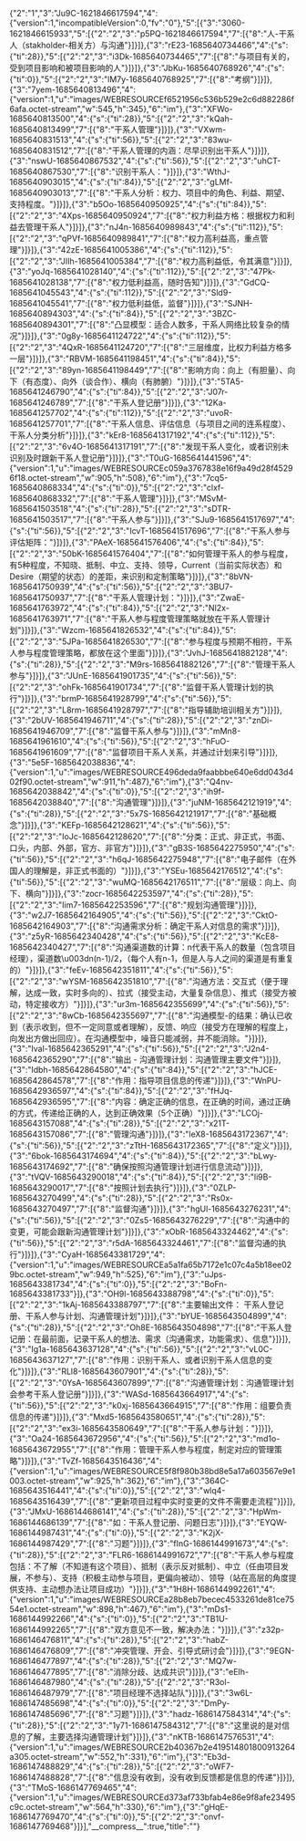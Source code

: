 {"2":"1","3":"Ju9C-1621846617594","4":{"version":1,"incompatibleVersion":0,"fv":"0"},"5":[{"3":"3060-1621846615933","5":[{"2":"2","3":"p5PQ-1621846617594","7":[{"8":"人-干系人（stakholder-相关方）与沟通"}]}]},{"3":"rE23-1685640734466","4":{"s":{"ti":28}},"5":[{"2":"2","3":"i3Dk-1685640734465","7":[{"8":"与项目有关的，受到项目影响和被项目影响的人"}]}]},{"3":"JbKu-1685640768926","4":{"s":{"ti":0}},"5":[{"2":"2","3":"lM7y-1685640768925","7":[{"8":"考纲"}]}]},{"3":"7yem-1685640813496","4":{"version":1,"u":"images/WEBRESOURCEf6521956c536b529e2c6d882286f6afa.octet-stream","w":545,"h":345},"6":"im"},{"3":"XFWo-1685640813500","4":{"s":{"ti":28}},"5":[{"2":"2","3":"kQah-1685640813499","7":[{"8":"干系人管理"}]}]},{"3":"VXwm-1685640831513","4":{"s":{"ti":56}},"5":[{"2":"2","3":"83wu-1685640831512","7":[{"8":"干系人管理的内涵：尽早识别出干系人"}]}]},{"3":"nswU-1685640867532","4":{"s":{"ti":56}},"5":[{"2":"2","3":"uhCT-1685640867530","7":[{"8":"识别干系人："}]}]},{"3":"WthJ-1685640903015","4":{"s":{"ti":84}},"5":[{"2":"2","3":"gLMf-1685640903013","7":[{"8":"干系人分析：权力、项目中的角色、利益、期望、支持程度。"}]}]},{"3":"b5Oo-1685640950925","4":{"s":{"ti":84}},"5":[{"2":"2","3":"4Xps-1685640950924","7":[{"8":"权力利益方格：根据权力和利益去管理干系人"}]}]},{"3":"nJ4n-1685640989843","4":{"s":{"ti":112}},"5":[{"2":"2","3":"qPVf-1685640989841","7":[{"8":"权力高利益高，重点管理"}]}]},{"3":"42zE-1685641005386","4":{"s":{"ti":112}},"5":[{"2":"2","3":"JIIh-1685641005384","7":[{"8":"权力高利益低，令其满意"}]}]},{"3":"yoJq-1685641028140","4":{"s":{"ti":112}},"5":[{"2":"2","3":"47Pk-1685641028138","7":[{"8":"权力低利益高，随时告知"}]}]},{"3":"GdCQ-1685641045543","4":{"s":{"ti":112}},"5":[{"2":"2","3":"Sld9-1685641045541","7":[{"8":"权力低利益低，监督"}]}]},{"3":"SJNH-1685640894303","4":{"s":{"ti":84}},"5":[{"2":"2","3":"3BZC-1685640894301","7":[{"8":"凸显模型：适合人数多，干系人网络比较复杂的情况"}]}]},{"3":"0g8y-1685641124722","4":{"s":{"ti":112}},"5":[{"2":"2","3":"4QxR-1685641124720","7":[{"8":"三层维度，比权力利益方格多一层"}]}]},{"3":"RBVM-1685641198451","4":{"s":{"ti":84}},"5":[{"2":"2","3":"89yn-1685641198449","7":[{"8":"影响方向：向上（有胆量）、向下（有态度）、向外（谈合作）、横向（有肺腑）"}]}]},{"3":"5TA5-1685641246790","4":{"s":{"ti":84}},"5":[{"2":"2","3":"J07r-1685641246789","7":[{"8":"干系人登记册"}]}]},{"3":"12Ka-1685641257702","4":{"s":{"ti":112}},"5":[{"2":"2","3":"uvoR-1685641257701","7":[{"8":"干系人信息、评估信息（与项目之间的连系程度）、干系人分类分析"}]}]},{"3":"kEr8-1685641317192","4":{"s":{"ti":112}},"5":[{"2":"2","3":"6v4O-1685641317191","7":[{"8":"发现干系人变化，或者识别未识别及时跟新干系人登记册"}]}]},{"3":"T0uG-1685641441596","4":{"version":1,"u":"images/WEBRESOURCEc059a3767838e16f9a49d28f45296f18.octet-stream","w":905,"h":508},"6":"im"},{"3":"7cq5-1685640868334","4":{"s":{"ti":0}},"5":[{"2":"2","3":"clxf-1685640868332","7":[{"8":"干系人管理"}]}]},{"3":"MSvM-1685641503518","4":{"s":{"ti":28}},"5":[{"2":"2","3":"sDTR-1685641503517","7":[{"8":"干系人参与"}]}]},{"3":"SJu9-1685641517697","4":{"s":{"ti":56}},"5":[{"2":"2","3":"IcvT-1685641517696","7":[{"8":"干系人参与评估矩阵："}]}]},{"3":"PAeX-1685641576406","4":{"s":{"ti":84}},"5":[{"2":"2","3":"50bK-1685641576404","7":[{"8":"如何管理干系人的参与程度，有5种程度，不知晓、抵制、中立、支持、领导，Current（当前实际状态）和Desire（期望的状态）的差距，来识别和定制策略"}]}]},{"3":"8bVN-1685641750939","4":{"s":{"ti":56}},"5":[{"2":"2","3":"3BU7-1685641750937","7":[{"8":"干系人管理计划："}]}]},{"3":"ZwaE-1685641763972","4":{"s":{"ti":84}},"5":[{"2":"2","3":"NI2x-1685641763971","7":[{"8":"干系人参与程度管理策略就放在干系人管理计划"}]}]},{"3":"Wzcm-1685641826532","4":{"s":{"ti":84}},"5":[{"2":"2","3":"5JPa-1685641826530","7":[{"8":"参与程度与预期不相符，干系人参与程度管理策略，都放在这个里面"}]}]},{"3":"JvhJ-1685641882128","4":{"s":{"ti":28}},"5":[{"2":"2","3":"M9rs-1685641882126","7":[{"8":"管理干系人参与"}]}]},{"3":"JUnE-1685641901735","4":{"s":{"ti":56}},"5":[{"2":"2","3":"ohFk-1685641901734","7":[{"8":"监督干系人管理计划的执行"}]}]},{"3":"brmP-1685641928799","4":{"s":{"ti":56}},"5":[{"2":"2","3":"L8rm-1685641928797","7":[{"8":"指导辅助培训相关方"}]}]},{"3":"2bUV-1685641946711","4":{"s":{"ti":28}},"5":[{"2":"2","3":"znDi-1685641946709","7":[{"8":"监督干系人参与"}]}]},{"3":"mMn8-1685641961610","4":{"s":{"ti":56}},"5":[{"2":"2","3":"hFuO-1685641961609","7":[{"8":"监督项目干系人关系，并通过计划来引导"}]}]},{"3":"5e5F-1685642038836","4":{"version":1,"u":"images/WEBRESOURCE496deda9faabbbe640e6dd043d402f90.octet-stream","w":911,"h":487},"6":"im"},{"3":"Q4nv-1685642038842","4":{"s":{"ti":0}},"5":[{"2":"2","3":"ih9f-1685642038840","7":[{"8":"沟通管理"}]}]},{"3":"juNM-1685642121919","4":{"s":{"ti":28}},"5":[{"2":"2","3":"5x7S-1685642121917","7":[{"8":"基础概念"}]}]},{"3":"KEFp-1685642128621","4":{"s":{"ti":56}},"5":[{"2":"2","3":"IoJc-1685642128620","7":[{"8":"分类：正式、非正式，书面、口头，内部、外部，官方、非官方"}]}]},{"3":"gB3S-1685642275950","4":{"s":{"ti":56}},"5":[{"2":"2","3":"h6qJ-1685642275948","7":[{"8":"电子邮件（在外国人的理解是，非正式书面的）"}]}]},{"3":"YSEu-1685642176512","4":{"s":{"ti":56}},"5":[{"2":"2","3":"wuMQ-1685642176511","7":[{"8":"层级：向上、向下、横向"}]}]},{"3":"zocr-1685642253597","4":{"s":{"ti":28}},"5":[{"2":"2","3":"Iim7-1685642253596","7":[{"8":"规划沟通管理"}]}]},{"3":"w2J7-1685642164905","4":{"s":{"ti":56}},"5":[{"2":"2","3":"CktO-1685642164903","7":[{"8":"沟通需求分析：确定干系人对信息的需求"}]}]},{"3":"z5yR-1685642340428","4":{"s":{"ti":56}},"5":[{"2":"2","3":"KcE8-1685642340427","7":[{"8":"沟通渠道数的计算：n代表干系人的数量（包含项目经理），渠道数\u003dn(n-1)/2，（每个人有n-1，但是人与人之间的渠道是有重复的）"}]}]},{"3":"feEv-1685642351811","4":{"s":{"ti":56}},"5":[{"2":"2","3":"wYSM-1685642351810","7":[{"8":"沟通方法：交互式（便于理解，达成一致，实时多向的）、拉式（接受主动，大量复杂信息）、推式（接受方被动，特定接收方）"}]}]},{"3":"ur3m-1685642355699","4":{"s":{"ti":56}},"5":[{"2":"2","3":"8wCb-1685642355697","7":[{"8":"沟通模型-的结果：确认已收到（表示收到，但不一定同意或者理解），反馈、响应（接受方在理解的程度上，向发出方做出回应）。在沟通模型中，噪音只能减弱，并不能消除。"}]}]},{"3":"Ival-1685642365291","4":{"s":{"ti":56}},"5":[{"2":"2","3":"J2n4-1685642365290","7":[{"8":"输出 - 沟通管理计划：沟通管理主要文件"}]}]},{"3":"Idbh-1685642864580","4":{"s":{"ti":84}},"5":[{"2":"2","3":"hJCE-1685642864578","7":[{"8":"作用：指导项目信息的传递"}]}]},{"3":"WnPU-1685642936597","4":{"s":{"ti":84}},"5":[{"2":"2","3":"fHJq-1685642936595","7":[{"8":"内容：确定正确的信息，在正确的时间，通过正确的方式，传递给正确的人，达到正确效果（5个正确）"}]}]},{"3":"LCOj-1685643157088","4":{"s":{"ti":28}},"5":[{"2":"2","3":"x21T-1685643157086","7":[{"8":"管理沟通"}]}]},{"3":"leX8-1685643172367","4":{"s":{"ti":56}},"5":[{"2":"2","3":"zTtH-1685643172365","7":[{"8":"定义"}]}]},{"3":"6bok-1685643174694","4":{"s":{"ti":84}},"5":[{"2":"2","3":"bLwy-1685643174692","7":[{"8":"确保按照沟通管理计划进行信息流动"}]}]},{"3":"tVQV-1685643290018","4":{"s":{"ti":84}},"5":[{"2":"2","3":"li9B-1685643290017","7":[{"8":"按照计划去执行"}]}]},{"3":"0ZLP-1685643270499","4":{"s":{"ti":28}},"5":[{"2":"2","3":"Rs0x-1685643270497","7":[{"8":"监督沟通"}]}]},{"3":"hgUl-1685643276231","4":{"s":{"ti":56}},"5":[{"2":"2","3":"0Zs5-1685643276229","7":[{"8":"沟通中的变更，可能会跟新沟通管理计划"}]}]},{"3":"xObR-1685643324462","4":{"s":{"ti":56}},"5":[{"2":"2","3":"r5dA-1685643324461","7":[{"8":"监督沟通的执行"}]}]},{"3":"CyaH-1685643381729","4":{"version":1,"u":"images/WEBRESOURCEa5a1fa65b7172e1c07c4a5b18ee029bc.octet-stream","w":949,"h":525},"6":"im"},{"3":"uJps-1685643381734","4":{"s":{"ti":0}},"5":[{"2":"2","3":"BoFn-1685643381733"}]},{"3":"OH9l-1685643388798","4":{"s":{"ti":0}},"5":[{"2":"2","3":"1kAj-1685643388797","7":[{"8":"主要输出文件： 干系人登记册、干系人参与计划、沟通管理计划"}]}]},{"3":"bYUE-1685643504899","4":{"s":{"ti":28}},"5":[{"2":"2","3":"Oh8E-1685643504898","7":[{"8":"干系人登记册：在最前面，记录干系人的想法、需求（沟通需求，功能需求）、信息"}]}]},{"3":"Ig1a-1685643637128","4":{"s":{"ti":56}},"5":[{"2":"2","3":"vL0C-1685643637127","7":[{"8":"作用：识别干系人、或者识别干系人信息的变化"}]}]},{"3":"RLl8-1685643607901","4":{"s":{"ti":28}},"5":[{"2":"2","3":"0YsA-1685643607899","7":[{"8":"沟通管理计划：沟通管理计划会参考干系人登记册"}]}]},{"3":"WASd-1685643664917","4":{"s":{"ti":56}},"5":[{"2":"2","3":"k0xj-1685643664915","7":[{"8":"作用：组要负责信息的传递"}]}]},{"3":"Mxd5-1685643580651","4":{"s":{"ti":28}},"5":[{"2":"2","3":"ex3i-1685643580649","7":[{"8":"干系人参与计划："}]}]},{"3":"Oa24-1685643672956","4":{"s":{"ti":56}},"5":[{"2":"2","3":"md1o-1685643672955","7":[{"8":"作用：管理干系人参与程度，制定对应的管理策略"}]}]},{"3":"TvZf-1685643516436","4":{"version":1,"u":"images/WEBRESOURCE5f8f980b38bd8e5a17a603567e9e1003.octet-stream","w":925,"h":362},"6":"im"},{"3":"364C-1685643516441","4":{"s":{"ti":0}},"5":[{"2":"2","3":"wlq4-1685643516439","7":[{"8":"更新项目过程中实时变更的文件不需要走流程"}]}]},{"3":"JMxU-1686144686141","4":{"s":{"ti":28}},"5":[{"2":"2","3":"HpWm-1686144686139","7":[{"8":"如：干系人登记册、问题日志"}]}]},{"3":"EYQW-1686144987431","4":{"s":{"ti":0}},"5":[{"2":"2","3":"K2jX-1686144987429","7":[{"8":"习题"}]}]},{"3":"fInG-1686144991673","4":{"s":{"ti":28}},"5":[{"2":"2","3":"FLR6-1686144991672","7":[{"8":"干系人参与程度包括：不了解（不知道有这个项目）、抵制（表示反对抵制）、中立（任由项目发展，不参与）、支持（积极主动参与项目，更偏向被动）、领导（站在高层的角度提供支持、主动想办法让项目成功）"}]}]},{"3":"1H8H-1686144992261","4":{"version":1,"u":"images/WEBRESOURCEa28b8eb7becec4533261de81ce7554e1.octet-stream","w":898,"h":467},"6":"im"},{"3":"mDs1-1686144992266","4":{"s":{"ti":0}},"5":[{"2":"2","3":"TB1U-1686144992265","7":[{"8":"双方意见不一致，解决办法："}]}]},{"3":"z32p-1686146476811","4":{"s":{"ti":28}},"5":[{"2":"2","3":"habZ-1686146476809","7":[{"8":"冲突管理、开会、引导式研讨会"}]}]},{"3":"9EGN-1686146477897","4":{"s":{"ti":28}},"5":[{"2":"2","3":"MQ7w-1686146477895","7":[{"8":"消除分歧、达成共识"}]}]},{"3":"eEIh-1686146487980","4":{"s":{"ti":28}},"5":[{"2":"2","3":"R3ol-1686146487979","7":[{"8":"项目经理不选择站队"}]}]},{"3":"3w6L-1686147485698","4":{"s":{"ti":0}},"5":[{"2":"2","3":"DmPy-1686147485696","7":[{"8":"习题"}]}]},{"3":"hadz-1686147584314","4":{"s":{"ti":28}},"5":[{"2":"2","3":"1y71-1686147584312","7":[{"8":"这里说的是对信息的了解，主要选择沟通管理计划"}]}]},{"3":"nKTB-1686147576531","4":{"version":1,"u":"images/WEBRESOURCE2b40367b2e419514801800913264a305.octet-stream","w":552,"h":331},"6":"im"},{"3":"Eb3d-1686147488829","4":{"s":{"ti":28}},"5":[{"2":"2","3":"oWF7-1686147488828","7":[{"8":"信息没有收到，没有收到反馈都是信息的传递"}]}]},{"3":"TMoS-1686147769465","4":{"version":1,"u":"images/WEBRESOURCEd373af733bfab4e86e9f8afe23495c9c.octet-stream","w":564,"h":330},"6":"im"},{"3":"gHqE-1686147769470","4":{"s":{"ti":0}},"5":[{"2":"2","3":"onvf-1686147769468"}]}],"\_\_compress\_\_":true,"title":""}